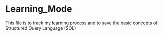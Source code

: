 # Learning_Mode
This file is to track my learning process and to save the basic concepts of Structured Query Language (SQL)
